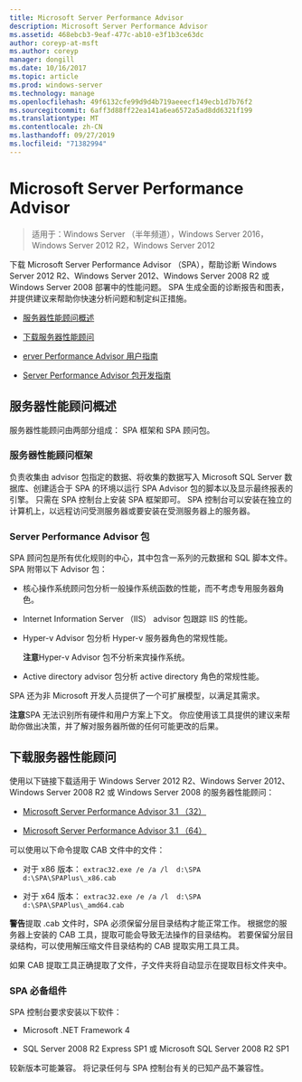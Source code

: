 ```yaml
---
title: Microsoft Server Performance Advisor
description: Microsoft Server Performance Advisor
ms.assetid: 468ebcb3-9eaf-477c-ab10-e3f1b3ce63dc
author: coreyp-at-msft
ms.author: coreyp
manager: dongill
ms.date: 10/16/2017
ms.topic: article
ms.prod: windows-server
ms.technology: manage
ms.openlocfilehash: 49f6132cfe99d9d4b719aeeecf149ecb1d7b76f2
ms.sourcegitcommit: 6aff3d88ff22ea141a6ea6572a5ad8dd6321f199
ms.translationtype: MT
ms.contentlocale: zh-CN
ms.lasthandoff: 09/27/2019
ms.locfileid: "71382994"
---
```

# <a name="microsoft-server-performance-advisor"></a>Microsoft Server Performance Advisor

>适用于：Windows Server （半年频道），Windows Server 2016，Windows Server 2012 R2，Windows Server 2012

下载 Microsoft Server Performance Advisor （SPA），帮助诊断 Windows Server 2012 R2、Windows Server 2012、Windows Server 2008 R2 或 Windows Server 2008 部署中的性能问题。 SPA 生成全面的诊断报告和图表，并提供建议来帮助你快速分析问题和制定纠正措施。

-   [服务器性能顾问概述](#bkmk-aboutspa)

-   [下载服务器性能顾问](#bkmk-downloadspa)

-   [erver Performance Advisor 用户指南](server-performance-advisor-users-guide.md)

-   [Server Performance Advisor 包开发指南](server-performance-advisor-pack-development-guide.md)

## <a href="" id="bkmk-aboutspa"></a>服务器性能顾问概述

服务器性能顾问由两部分组成： SPA 框架和 SPA 顾问包。

### <a name="the-server-performance-advisor-framework"></a>服务器性能顾问框架

负责收集由 advisor 包指定的数据、将收集的数据写入 Microsoft SQL Server 数据库、创建适合于 SPA 的环境以运行 SPA Advisor 包的脚本以及显示最终报表的引擎。 只需在 SPA 控制台上安装 SPA 框架即可。 SPA 控制台可以安装在独立的计算机上，以远程访问受测服务器或要安装在受测服务器上的服务器。

### <a name="server-performance-advisor-packs"></a>Server Performance Advisor 包

SPA 顾问包是所有优化规则的中心，其中包含一系列的元数据和 SQL 脚本文件。 SPA 附带以下 Advisor 包：

-   核心操作系统顾问包分析一般操作系统函数的性能，而不考虑专用服务器角色。

-   Internet Information Server （IIS） advisor 包跟踪 IIS 的性能。

-   Hyper-v Advisor 包分析 Hyper-v 服务器角色的常规性能。

    **注意**Hyper-v Advisor 包不分析来宾操作系统。

     

-   Active directory advisor 包分析 active directory 角色的常规性能。

SPA 还为非 Microsoft 开发人员提供了一个可扩展模型，以满足其需求。

**注意**SPA 无法识别所有硬件和用户方案上下文。 你应使用该工具提供的建议来帮助你做出决策，并了解对服务器所做的任何可能更改的后果。

 

## <a href="" id="bkmk-downloadspa"></a>下载服务器性能顾问


使用以下链接下载适用于 Windows Server 2012 R2、Windows Server 2012、Windows Server 2008 R2 或 Windows Server 2008 的服务器性能顾问：

-   [Microsoft Server Performance Advisor 3.1 （32）](https://go.microsoft.com/fwlink/p/?linkid=327751)

-   [Microsoft Server Performance Advisor 3.1 （64）](https://go.microsoft.com/fwlink/p/?linkid=327752)

可以使用以下命令提取 CAB 文件中的文件：

-   对于 x86 版本： `extrac32.exe /e /a /l  d:\SPA   d:\SPA\SPAPlus\_x86.cab`

-   对于 x64 版本： `extrac32.exe /e /a /l  d:\SPA   d:\SPA\SPAPlus\_amd64.cab`

**警告**提取 .cab 文件时，SPA 必须保留分层目录结构才能正常工作。 根据您的服务器上安装的 CAB 工具，提取可能会导致无法操作的目录结构。 若要保留分层目录结构，可以使用解压缩文件目录结构的 CAB 提取实用工具工具。

如果 CAB 提取工具正确提取了文件，子文件夹将自动显示在提取目标文件夹中。

### <a name="spa-prerequisites"></a>SPA 必备组件

SPA 控制台要求安装以下软件：

-   Microsoft .NET Framework 4

-   SQL Server 2008 R2 Express SP1 或 Microsoft SQL Server 2008 R2 SP1

较新版本可能兼容。 将记录任何与 SPA 控制台有关的已知产品不兼容性。
